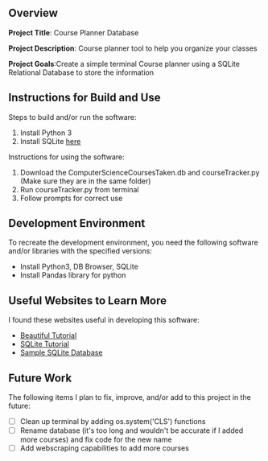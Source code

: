 ## Overview

**Project Title**: Course Planner Database

**Project Description**: Course planner tool to help you organize your classes

**Project Goals**:Create a simple terminal Course planner using a SQLite Relational Database to store the information

## Instructions for Build and Use

Steps to build and/or run the software:

1. Install Python 3
2. Install SQLite [here](https://www.sqlite.org/download.html)

Instructions for using the software:

1. Download the ComputerScienceCoursesTaken.db and courseTracker.py (Make sure they are in the same folder)
2. Run courseTracker.py from terminal
3. Follow prompts for correct use

## Development Environment 

To recreate the development environment, you need the following software and/or libraries with the specified versions:

* Install Python3, DB Browser, SQLite 
* Install Pandas library for python

## Useful Websites to Learn More

I found these websites useful in developing this software:

* [Beautiful Tutorial](https://realpython.com/beautiful-soup-web-scraper-python/)
* [SQLite Tutorial](https://www.tutorialspoint.com/sqlite/index.htm)
* [Sample SQLite Database](https://www.sqlitetutorial.net/sqlite-sample-database/)

## Future Work

The following items I plan to fix, improve, and/or add to this project in the future:

* [ ] Clean up terminal by adding os.system('CLS') functions
* [ ] Rename database (it's too long and wouldn't be accurate if I added more courses) and fix code for the new name
* [ ] Add webscraping capabilities to add more courses
